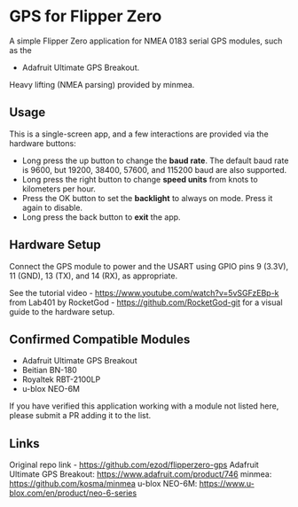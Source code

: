# GPS for Flipper Zero

A simple Flipper Zero application for NMEA 0183 serial GPS modules, such as the
- Adafruit Ultimate GPS Breakout.

Heavy lifting (NMEA parsing) provided by minmea.

## Usage

This is a single-screen app, and a few interactions are provided via the
hardware buttons:

- Long press the up button to change the **baud rate**. The default baud rate
  is 9600, but 19200, 38400, 57600, and 115200 baud are also supported.
- Long press the right button to change **speed units** from knots to
  kilometers per hour.
- Press the OK button to set the **backlight** to always on mode. Press it
  again to disable.
- Long press the back button to **exit** the app.

## Hardware Setup

Connect the GPS module to power and the USART using GPIO pins 9 (3.3V), 11
(GND), 13 (TX), and 14 (RX), as appropriate.


See the tutorial video - https://www.youtube.com/watch?v=5vSGFzEBp-k from
Lab401 by RocketGod - https://github.com/RocketGod-git for a visual guide to
the hardware setup.

## Confirmed Compatible Modules

* Adafruit Ultimate GPS Breakout
* Beitian BN-180
* Royaltek RBT-2100LP
* u-blox NEO-6M

If you have verified this application working with a module not listed here,
please submit a PR adding it to the list.

## Links

Original repo link - https://github.com/ezod/flipperzero-gps
Adafruit Ultimate GPS Breakout: https://www.adafruit.com/product/746
minmea: https://github.com/kosma/minmea
u-blox NEO-6M: https://www.u-blox.com/en/product/neo-6-series
